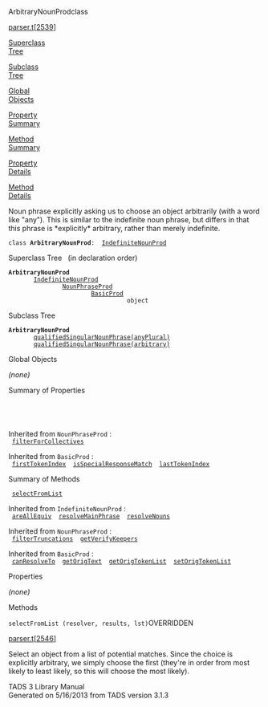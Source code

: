---
---
<span class="title">ArbitraryNounProd</span><span class="type">class</span>

[parser.t](../file/parser.t.html)\[[2539](../source/parser.t.html#2539)\]

[Superclass  
Tree](#_SuperClassTree_)

[Subclass  
Tree](#_SubClassTree_)

[Global  
Objects](#_ObjectSummary_)

[Property  
Summary](#_PropSummary_)

[Method  
Summary](#_MethodSummary_)

[Property  
Details](#_Properties_)

[Method  
Details](#_Methods_)

<div class="fdesc">

Noun phrase explicitly asking us to choose an object arbitrarily (with a
word like "any"). This is similar to the indefinite noun phrase, but
differs in that this phrase is \*explicitly\* arbitrary, rather than
merely indefinite.

`class `**`ArbitraryNounProd`**` :   `[`IndefiniteNounProd`](../object/IndefiniteNounProd.html)

</div>

<span id="_SuperClassTree_"></span>

<div class="mjhd">

<span class="hdln">Superclass Tree</span>   (in declaration order)

</div>

**`ArbitraryNounProd`**  
`         `[`IndefiniteNounProd`](../object/IndefiniteNounProd.html)  
`                 `[`NounPhraseProd`](../object/NounPhraseProd.html)  
`                         `[`BasicProd`](../object/BasicProd.html)  
`                                 object`  
<span id="_SubClassTree_"></span>

<div class="mjhd">

<span class="hdln">Subclass Tree</span>  

</div>

**`ArbitraryNounProd`**  
`         `[`qualifiedSingularNounPhrase(anyPlural)`](../object/qualifiedSingularNounPhrase(anyPlural).html)  
`         `[`qualifiedSingularNounPhrase(arbitrary)`](../object/qualifiedSingularNounPhrase(arbitrary).html)  
<span id="_ObjectSummary_"></span>

<div class="mjhd">

<span class="hdln">Global Objects</span>  

</div>

*(none)* <span id="_PropSummary_"></span>

<div class="mjhd">

<span class="hdln">Summary of Properties</span>  

</div>

` `

` `

Inherited from `NounPhraseProd` :  
` `[`filterForCollectives`](../object/NounPhraseProd.html#filterForCollectives)`  `

Inherited from `BasicProd` :  
` `[`firstTokenIndex`](../object/BasicProd.html#firstTokenIndex)`  `[`isSpecialResponseMatch`](../object/BasicProd.html#isSpecialResponseMatch)`  `[`lastTokenIndex`](../object/BasicProd.html#lastTokenIndex)`  `

<span id="_MethodSummary_"></span>

<div class="mjhd">

<span class="hdln">Summary of Methods</span>  

</div>

` `[`selectFromList`](#selectFromList)`  `

Inherited from `IndefiniteNounProd` :  
` `[`areAllEquiv`](../object/IndefiniteNounProd.html#areAllEquiv)`  `[`resolveMainPhrase`](../object/IndefiniteNounProd.html#resolveMainPhrase)`  `[`resolveNouns`](../object/IndefiniteNounProd.html#resolveNouns)`  `

Inherited from `NounPhraseProd` :  
` `[`filterTruncations`](../object/NounPhraseProd.html#filterTruncations)`  `[`getVerifyKeepers`](../object/NounPhraseProd.html#getVerifyKeepers)`  `

Inherited from `BasicProd` :  
` `[`canResolveTo`](../object/BasicProd.html#canResolveTo)`  `[`getOrigText`](../object/BasicProd.html#getOrigText)`  `[`getOrigTokenList`](../object/BasicProd.html#getOrigTokenList)`  `[`setOrigTokenList`](../object/BasicProd.html#setOrigTokenList)`  `

<span id="_Properties_"></span>

<div class="mjhd">

<span class="hdln">Properties</span>  

</div>

*(none)* <span id="_Methods_"></span>

<div class="mjhd">

<span class="hdln">Methods</span>  

</div>

<span id="selectFromList"></span>

`selectFromList (resolver, results, lst)`<span class="rem">OVERRIDDEN</span>

[parser.t](../file/parser.t.html)\[[2546](../source/parser.t.html#2546)\]

<div class="desc">

Select an object from a list of potential matches. Since the choice is
explicitly arbitrary, we simply choose the first (they're in order from
most likely to least likely, so this will choose the most likely).

</div>

<div class="ftr">

TADS 3 Library Manual  
Generated on 5/16/2013 from TADS version 3.1.3

</div>

